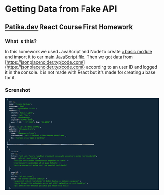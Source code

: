 # Getting Data from Fake API
## [Patika.dev](https://app.patika.dev) React Course First Homework

### What is this?
In this homework we used JavaScript and Node to create [a basic module](my-module.js) and import it to our [main JavaScript file](app.js). Then we got data from [https://jsonplaceholder.typicode.com/](https://jsonplaceholder.typicode.com/) according to an user ID and logged it in the console. It is not made with React but it's made for creating a base for it.

### Screnshot

<p align="center" width="100%">
    <img src="ss.png"/>
</p>
